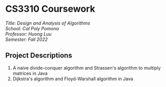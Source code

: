 # CS3310 Coursework

_Title: Design and Analysis of Algorithms_  
_School: Cal Poly Pomona_  
_Professor: Huong Luu_  
_Semester: Fall 2022_

## Project Descriptions

1. A naive divide-conquer algorithm and Strassen's algorithm to multiply matrices in Java
2. Dijkstra's algorithm and Floyd-Warshall algorithm in Java

